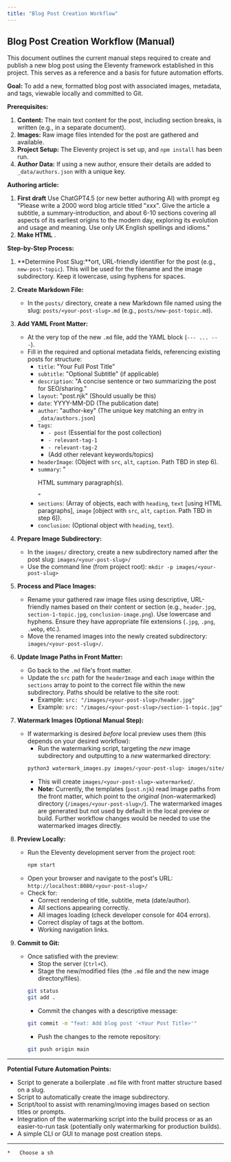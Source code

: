 ```yaml
---
title: "Blog Post Creation Workflow"
---
```


## Blog Post Creation Workflow (Manual)

This document outlines the current manual steps required to create and publish a new blog post using the Eleventy framework established in this project. This serves as a reference and a basis for future automation efforts.

**Goal:** To add a new, formatted blog post with associated images, metadata, and tags, viewable locally and committed to Git.

**Prerequisites:**

1.  **Content:** The main text content for the post, including section breaks, is written (e.g., in a separate document).
2.  **Images:** Raw image files intended for the post are gathered and available.
3.  **Project Setup:** The Eleventy project is set up, and `npm install` has been run.
4.  **Author Data:** If using a new author, ensure their details are added to `_data/authors.json` with a unique key.

**Authoring article:**
1. **First draft** Use ChatGPT4.5 (or new better authoring AI) with prompt eg
"Please write a 2000 word blog article titled "xxx". Give the article a subtitle, a summary-introduction, and about 6-10 sections covering all aspects of its earliest origins to the modern day, exploring its evolution and usage and meaning. Use only UK English spellings and idioms."
2. **Make HTML** .

**Step-by-Step Process:**

1.  **Determine Post Slug:**ort, URL-friendly identifier for the post (e.g., `new-post-topic`). This will be used for the filename and the image subdirectory. Keep it lowercase, using hyphens for spaces.

2.  **Create Markdown File:**
    *   In the `posts/` directory, create a new Markdown file named using the slug: `posts/<your-post-slug>.md` (e.g., `posts/new-post-topic.md`).

3.  **Add YAML Front Matter:**
    *   At the very top of the new `.md` file, add the YAML block (`--- ... ---`).
    *   Fill in the required and optional metadata fields, referencing existing posts for structure:
        *   `title`: "Your Full Post Title"
        *   `subtitle`: "Optional Subtitle" (if applicable)
        *   `description`: "A concise sentence or two summarizing the post for SEO/sharing."
        *   `layout`: "post.njk" (Should usually be this)
        *   `date`: YYYY-MM-DD (The publication date)
        *   `author`: "author-key" (The unique key matching an entry in `_data/authors.json`)
        *   `tags`:
            *   `- post` (Essential for the post collection)
            *   `- relevant-tag-1`
            *   `- relevant-tag-2`
            *   (Add other relevant keywords/topics)
        *   `headerImage`: (Object with `src`, `alt`, `caption`. Path TBD in step 6).
        *   `summary`: "<p>HTML summary paragraph(s).</p>"
        *   `sections`: (Array of objects, each with `heading`, `text` [using HTML paragraphs], `image` [object with `src`, `alt`, `caption`. Path TBD in step 6]).
        *   `conclusion`: (Optional object with `heading`, `text`).

4.  **Prepare Image Subdirectory:**
    *   In the `images/` directory, create a new subdirectory named after the post slug: `images/<your-post-slug>/`
    *   Use the command line (from project root): `mkdir -p images/<your-post-slug>`

5.  **Process and Place Images:**
    *   Rename your gathered raw image files using descriptive, URL-friendly names based on their content or section (e.g., `header.jpg`, `section-1-topic.jpg`, `conclusion-image.png`). Use lowercase and hyphens. Ensure they have appropriate file extensions (`.jpg`, `.png`, `.webp`, etc.).
    *   Move the renamed images into the newly created subdirectory: `images/<your-post-slug>/`.

6.  **Update Image Paths in Front Matter:**
    *   Go back to the `.md` file's front matter.
    *   Update the `src` path for the `headerImage` and each `image` within the `sections` array to point to the correct file within the new subdirectory. Paths should be relative to the site root:
        *   Example: `src: "/images/<your-post-slug>/header.jpg"`
        *   Example: `src: "/images/<your-post-slug>/section-1-topic.jpg"`

7.  **Watermark Images (Optional Manual Step):**
    *   If watermarking is desired *before* local preview uses them (this depends on your desired workflow):
        *   Run the watermarking script, targeting the *new* image subdirectory and outputting to a *new* watermarked directory:
          ```bash
          python3 watermark_images.py images/<your-post-slug> images/site/clan-watermark.png
          ```
        *   This will create `images/<your-post-slug>-watermarked/`.
        *   **Note:** Currently, the templates (`post.njk`) read image paths from the front matter, which point to the *original* (non-watermarked) directory (`/images/<your-post-slug>/`). The watermarked images are generated but not used by default in the local preview or build. Further workflow changes would be needed to use the watermarked images directly.

8.  **Preview Locally:**
    *   Run the Eleventy development server from the project root:
        ```bash
        npm start
        ```
    *   Open your browser and navigate to the post's URL: `http://localhost:8080/<your-post-slug>/`
    *   Check for:
        *   Correct rendering of title, subtitle, meta (date/author).
        *   All sections appearing correctly.
        *   All images loading (check developer console for 404 errors).
        *   Correct display of tags at the bottom.
        *   Working navigation links.

9.  **Commit to Git:**
    *   Once satisfied with the preview:
        *   Stop the server (`Ctrl+C`).
        *   Stage the new/modified files (the `.md` file and the new image directory/files).
          ```bash
          git status
          git add .
          ```
        *   Commit the changes with a descriptive message:
          ```bash
          git commit -m "feat: Add blog post '<Your Post Title>'"
          ```
        *   Push the changes to the remote repository:
          ```bash
          git push origin main
          ```

---

**Potential Future Automation Points:**

*   Script to generate a boilerplate `.md` file with front matter structure based on a slug.
*   Script to automatically create the image subdirectory.
*   Script/tool to assist with renaming/moving images based on section titles or prompts.
*   Integration of the watermarking script into the build process or as an easier-to-run task (potentially only watermarking for production builds).
*   A simple CLI or GUI to manage post creation steps.

---
    *   Choose a sh